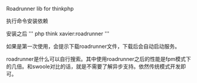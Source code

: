 Roadrunner lib for thinkphp


执行命令安装依赖

安装之后
'''
php think xavier:roadrunner
'''

如果是第一次使用，会提示下载roadrunner文件，下载后会自动启动服务。

roadrunner是什么可以自行搜索。其中使用roadrunner之后的性能是fpm模式下的几倍。和swoole对比的话，就是不需要了解异步支持。依然传统模式开发即可。
